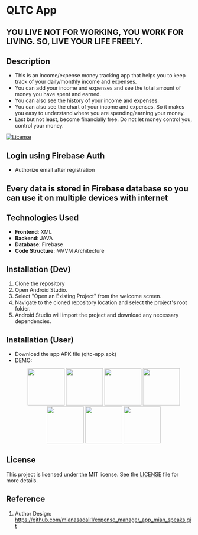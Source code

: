 # QLTC App

## YOU LIVE NOT FOR WORKING, YOU WORK FOR LIVING. SO, LIVE YOUR LIFE FREELY.

## Description
- This is an income/expense money tracking app that helps you to keep track of your daily/monthly income and expenses.
- You can add your income and expenses and see the total amount of money you have spent and earned.
- You can also see the history of your income and expenses.
- You can also see the chart of your income and expenses. So it makes you easy to understand where you are spending/earning your money.
- Last but not least, become financially free. Do not let money control you, control your money.

[![License](https://img.shields.io/badge/License-MIT-blue.svg)](https://opensource.org/licenses/MIT)

## Login using Firebase Auth
- Authorize email after registration

## Every data is stored in Firebase database so you can use it on multiple devices with internet

## Technologies Used
- **Frontend**: XML
- **Backend**: JAVA
- **Database**: Firebase
- **Code Structure**: MVVM Architecture

## Installation (Dev)
1. Clone the repository
2. Open Android Studio.
3. Select "Open an Existing Project" from the welcome screen.
4. Navigate to the cloned repository location and select the project's root folder.
5. Android Studio will import the project and download any necessary dependencies.

## Installation (User)
- Download the app APK file (qltc-app.apk)
- DEMO:
  <p align="middle">
    <img src="https://github.com/TrymoretimeH/QLTCApp/assets/96780850/0e7fad99-38ae-4fd8-84eb-49ce4fe86e47" width="100">
    <img src="https://github.com/TrymoretimeH/QLTCApp/assets/96780850/90259057-f866-44e6-bbf5-fb8c604b999f" width="100">
    <img src="https://github.com/TrymoretimeH/QLTCApp/assets/96780850/d589af23-b119-4d69-9ef8-039de225f76e" width="100">
    <img src="https://github.com/TrymoretimeH/QLTCApp/assets/96780850/54086636-9cbf-473a-8b10-3d71ede2a8d4" width="100">
    <img src="https://github.com/TrymoretimeH/QLTCApp/assets/96780850/b00bddc3-98f3-4d96-85a1-d1d69cf1859c" width="100">
    <img src="https://github.com/TrymoretimeH/QLTCApp/assets/96780850/9f50a3e8-b3a7-4a4e-8c20-6189e0942f48" width="100">
    <img src="https://github.com/TrymoretimeH/QLTCApp/assets/96780850/2059a64b-cadf-47ea-ae51-d9d38c2bf966" width="100">
  </p>

## License
This project is licensed under the MIT license. See the [LICENSE](LICENSE) file for more details.

## Reference

1. Author Design: https://github.com/mianasadali1/expense_manager_app_mian_speaks.git
